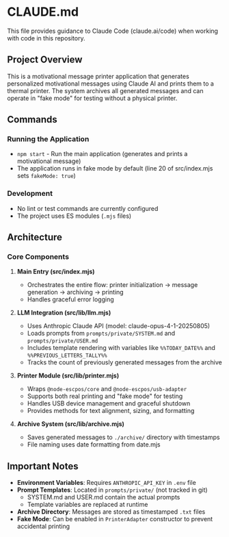 # CLAUDE.md

This file provides guidance to Claude Code (claude.ai/code) when working with code in this repository.

## Project Overview

This is a motivational message printer application that generates personalized motivational messages using Claude AI and prints them to a thermal printer. The system archives all generated messages and can operate in "fake mode" for testing without a physical printer.

## Commands

### Running the Application
- `npm start` - Run the main application (generates and prints a motivational message)
- The application runs in fake mode by default (line 20 of src/index.mjs sets `fakeMode: true`)

### Development
- No lint or test commands are currently configured
- The project uses ES modules (`.mjs` files)

## Architecture

### Core Components

1. **Main Entry (src/index.mjs)**
   - Orchestrates the entire flow: printer initialization → message generation → archiving → printing
   - Handles graceful error logging

2. **LLM Integration (src/lib/llm.mjs)**
   - Uses Anthropic Claude API (model: claude-opus-4-1-20250805)
   - Loads prompts from `prompts/private/SYSTEM.md` and `prompts/private/USER.md`
   - Includes template rendering with variables like `%%TODAY_DATE%%` and `%%PREVIOUS_LETTERS_TALLY%%`
   - Tracks the count of previously generated messages from the archive

3. **Printer Module (src/lib/printer.mjs)**
   - Wraps `@node-escpos/core` and `@node-escpos/usb-adapter`
   - Supports both real printing and "fake mode" for testing
   - Handles USB device management and graceful shutdown
   - Provides methods for text alignment, sizing, and formatting

4. **Archive System (src/lib/archive.mjs)**
   - Saves generated messages to `./archive/` directory with timestamps
   - File naming uses date formatting from date.mjs

## Important Notes

- **Environment Variables**: Requires `ANTHROPIC_API_KEY` in `.env` file
- **Prompt Templates**: Located in `prompts/private/` (not tracked in git)
  - SYSTEM.md and USER.md contain the actual prompts
  - Template variables are replaced at runtime
- **Archive Directory**: Messages are stored as timestamped `.txt` files
- **Fake Mode**: Can be enabled in `PrinterAdapter` constructor to prevent accidental printing